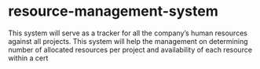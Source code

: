 # resource-management-system

This system will serve as a tracker for all the company’s human resources against all projects.
This system will help the management on determining number of allocated resources per project and availability of each resource within a cert
